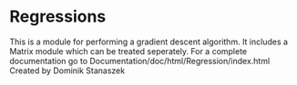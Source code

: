 # Regressions
This is a module for performing a gradient descent algorithm. It includes a Matrix module which can be treated seperately.
For a complete documentation go to Documentation/doc/html/Regression/index.html
<br>Created by Dominik Stanaszek
